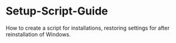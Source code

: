# Setup-Script-Guide
How to create a script for installations, restoring settings for after reinstallation of Windows.
